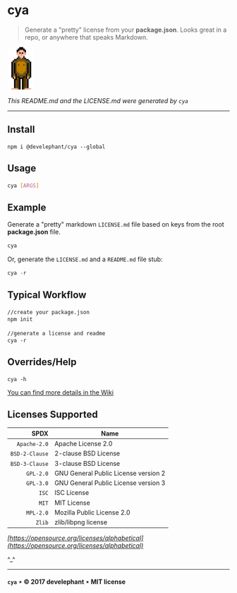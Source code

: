 # cya

> Generate a "pretty" license from your __package.json__. Looks great in a repo, or anywhere that speaks Markdown.

<img src="cya.png">

_This README.md and the LICENSE.md were generated by `cya`_

---

## Install

```
npm i @develephant/cya --global
```

## Usage

```sh
cya [ARGS]
```

## Example

Generate a "pretty" markdown `LICENSE.md` file based on keys from the root __package.json__ file.

```js
cya
```

Or, generate the `LICENSE.md` and a `README.md` file stub:

```js
cya -r
```

## Typical Workflow

```
//create your package.json
npm init

//generate a license and readme
cya -r
```

## Overrides/Help

```
cya -h
```

[You can find more details in the Wiki](https://github.com/develephant/cya/wiki/Detailed-Usage)

## Licenses Supported

|SPDX|Name|
|----:|-------|
|`Apache-2.0`|Apache License 2.0|
|`BSD-2-Clause`|2-clause BSD License|
|`BSD-3-Clause`|3-clause BSD License|
|`GPL-2.0`|GNU General Public License version 2|
|`GPL-3.0`|GNU General Public License version 3|
|`ISC`|ISC License|
|`MIT`|MIT License|
|`MPL-2.0`|Mozilla Public License 2.0|
|`Zlib`|zlib/libpng license|

_[https://opensource.org/licenses/alphabetical](https://opensource.org/licenses/alphabetical)_

^_^

---

#### `cya` &Star; &copy; 2017 develephant &Star; MIT license
